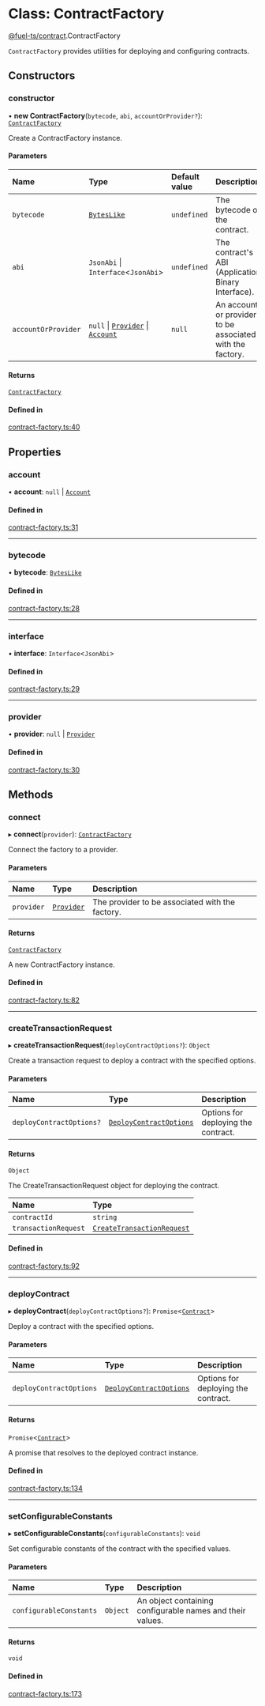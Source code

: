 # Class: ContractFactory

[@fuel-ts/contract](/api/Contract/index.md).ContractFactory

`ContractFactory` provides utilities for deploying and configuring contracts.

## Constructors

### constructor

• **new ContractFactory**(`bytecode`, `abi`, `accountOrProvider?`): [`ContractFactory`](/api/Contract/ContractFactory.md)

Create a ContractFactory instance.

#### Parameters

| Name | Type | Default value | Description |
| :------ | :------ | :------ | :------ |
| `bytecode` | [`BytesLike`](/api/Interfaces/index.md#byteslike) | `undefined` | The bytecode of the contract. |
| `abi` | `JsonAbi` \| `Interface`&lt;`JsonAbi`\> | `undefined` | The contract's ABI (Application Binary Interface). |
| `accountOrProvider` | ``null`` \| [`Provider`](/api/Account/Provider.md) \| [`Account`](/api/Account/Account.md) | `null` | An account or provider to be associated with the factory. |

#### Returns

[`ContractFactory`](/api/Contract/ContractFactory.md)

#### Defined in

[contract-factory.ts:40](https://github.com/FuelLabs/fuels-ts/blob/8c34efed/packages/contract/src/contract-factory.ts#L40)

## Properties

### account

• **account**: ``null`` \| [`Account`](/api/Account/Account.md)

#### Defined in

[contract-factory.ts:31](https://github.com/FuelLabs/fuels-ts/blob/8c34efed/packages/contract/src/contract-factory.ts#L31)

___

### bytecode

• **bytecode**: [`BytesLike`](/api/Interfaces/index.md#byteslike)

#### Defined in

[contract-factory.ts:28](https://github.com/FuelLabs/fuels-ts/blob/8c34efed/packages/contract/src/contract-factory.ts#L28)

___

### interface

• **interface**: `Interface`&lt;`JsonAbi`\>

#### Defined in

[contract-factory.ts:29](https://github.com/FuelLabs/fuels-ts/blob/8c34efed/packages/contract/src/contract-factory.ts#L29)

___

### provider

• **provider**: ``null`` \| [`Provider`](/api/Account/Provider.md)

#### Defined in

[contract-factory.ts:30](https://github.com/FuelLabs/fuels-ts/blob/8c34efed/packages/contract/src/contract-factory.ts#L30)

## Methods

### connect

▸ **connect**(`provider`): [`ContractFactory`](/api/Contract/ContractFactory.md)

Connect the factory to a provider.

#### Parameters

| Name | Type | Description |
| :------ | :------ | :------ |
| `provider` | [`Provider`](/api/Account/Provider.md) | The provider to be associated with the factory. |

#### Returns

[`ContractFactory`](/api/Contract/ContractFactory.md)

A new ContractFactory instance.

#### Defined in

[contract-factory.ts:82](https://github.com/FuelLabs/fuels-ts/blob/8c34efed/packages/contract/src/contract-factory.ts#L82)

___

### createTransactionRequest

▸ **createTransactionRequest**(`deployContractOptions?`): `Object`

Create a transaction request to deploy a contract with the specified options.

#### Parameters

| Name | Type | Description |
| :------ | :------ | :------ |
| `deployContractOptions?` | [`DeployContractOptions`](/api/Contract/index.md#deploycontractoptions) | Options for deploying the contract. |

#### Returns

`Object`

The CreateTransactionRequest object for deploying the contract.

| Name | Type |
| :------ | :------ |
| `contractId` | `string` |
| `transactionRequest` | [`CreateTransactionRequest`](/api/Account/CreateTransactionRequest.md) |

#### Defined in

[contract-factory.ts:92](https://github.com/FuelLabs/fuels-ts/blob/8c34efed/packages/contract/src/contract-factory.ts#L92)

___

### deployContract

▸ **deployContract**(`deployContractOptions?`): `Promise`&lt;[`Contract`](/api/Program/Contract.md)\>

Deploy a contract with the specified options.

#### Parameters

| Name | Type | Description |
| :------ | :------ | :------ |
| `deployContractOptions` | [`DeployContractOptions`](/api/Contract/index.md#deploycontractoptions) | Options for deploying the contract. |

#### Returns

`Promise`&lt;[`Contract`](/api/Program/Contract.md)\>

A promise that resolves to the deployed contract instance.

#### Defined in

[contract-factory.ts:134](https://github.com/FuelLabs/fuels-ts/blob/8c34efed/packages/contract/src/contract-factory.ts#L134)

___

### setConfigurableConstants

▸ **setConfigurableConstants**(`configurableConstants`): `void`

Set configurable constants of the contract with the specified values.

#### Parameters

| Name | Type | Description |
| :------ | :------ | :------ |
| `configurableConstants` | `Object` | An object containing configurable names and their values. |

#### Returns

`void`

#### Defined in

[contract-factory.ts:173](https://github.com/FuelLabs/fuels-ts/blob/8c34efed/packages/contract/src/contract-factory.ts#L173)
